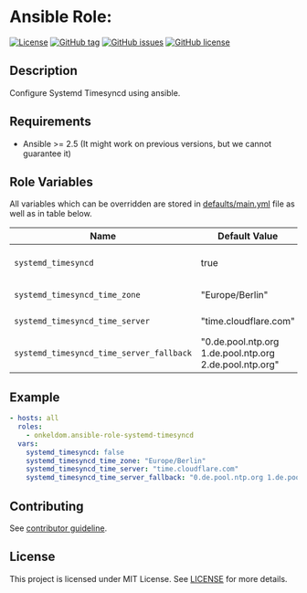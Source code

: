 # Ansible Role:

[![License](https://img.shields.io/badge/license-MIT%20License-brightgreen.svg)](https://opensource.org/licenses/MIT)
[![GitHub tag](https://img.shields.io/github/tag/OnkelDom/ansible-role-systemd-timesyncd.svg)](https://github.com/OnkelDom/ansible-role-systemd-timesyncd/tags)
[![GitHub issues](https://img.shields.io/github/issues/OnkelDom/ansible-role-systemd-timesyncd)](https://github.com/OnkelDom/ansible-role-systemd-timesyncd/issues)
[![GitHub license](https://img.shields.io/github/license/OnkelDom/ansible-role-systemd-timesyncd)](https://github.com/OnkelDom/ansible-role-systemd-timesyncd/blob/master/LICENSE)

## Description

Configure Systemd Timesyncd using ansible.

## Requirements

- Ansible >= 2.5 (It might work on previous versions, but we cannot guarantee it)

## Role Variables

All variables which can be overridden are stored in [defaults/main.yml](defaults/main.yml) file as well as in table below.

| Name           | Default Value | Description                        |
| -------------- | ------------- | -----------------------------------|
| `systemd_timesyncd` | true | Enable or Disable service |
| `systemd_timesyncd_time_zone` | "Europe/Berlin" | Set timezone |
| `systemd_timesyncd_time_server` | "time.cloudflare.com" | Set primary timeserver |
| `systemd_timesyncd_time_server_fallback` | "0.de.pool.ntp.org 1.de.pool.ntp.org 2.de.pool.ntp.org" | Set fallback timeservers |

## Example

```yaml
- hosts: all
  roles:
    - onkeldom.ansible-role-systemd-timesyncd
  vars:
    systemd_timesyncd: false
    systemd_timesyncd_time_zone: "Europe/Berlin"
    systemd_timesyncd_time_server: "time.cloudflare.com"
    systemd_timesyncd_time_server_fallback: "0.de.pool.ntp.org 1.de.pool.ntp.org 2.de.pool.ntp.org 3.de.pool.ntp.org"
```

## Contributing

See [contributor guideline](CONTRIBUTING.md).

## License

This project is licensed under MIT License. See [LICENSE](/LICENSE) for more details.
